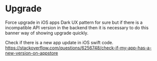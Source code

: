# Upgrade

Force upgrade in iOS apps
Dark UX pattern for sure but if there is a incompatible API version in the backend then it is necessary to do this banner way of showing upgrade quickly.


Check if there is a new app update in iOS swift code.
https://stackoverflow.com/questions/6256748/check-if-my-app-has-a-new-version-on-appstore
